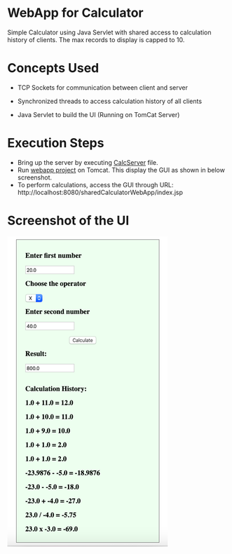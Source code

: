 # WebApp for Calculator
Simple Calculator using Java Servlet with shared access to calculation history of clients. The max records to display is capped to 10.

# Concepts Used
 * TCP Sockets for communication between client and server
  
* Synchronized threads to access calculation history of all clients
  
* Java Servlet to build the UI (Running on TomCat Server)

# Execution Steps
* Bring up the server by executing [CalcServer](https://github.com/Roopana/calculator_distributed_server/blob/master/src/sharedCalculator/CalcServer.java) file.
* Run [webapp project](https://github.com/Roopana/calculator_client_webapp/tree/master/sharedCalculatorWebApp) on Tomcat. This display the GUI as shown in below screenshot.
* To perform calculations, access the GUI through URL: http://localhost:8080/sharedCalculatorWebApp/index.jsp

# Screenshot of the UI

![](https://github.com/Roopana/calculator_client_webapp/blob/master/Calc_WebApp.png)
